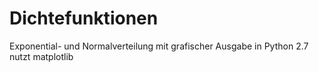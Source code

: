 Dichtefunktionen
================

Exponential- und Normalverteilung mit grafischer Ausgabe in Python 2.7
nutzt matplotlib
